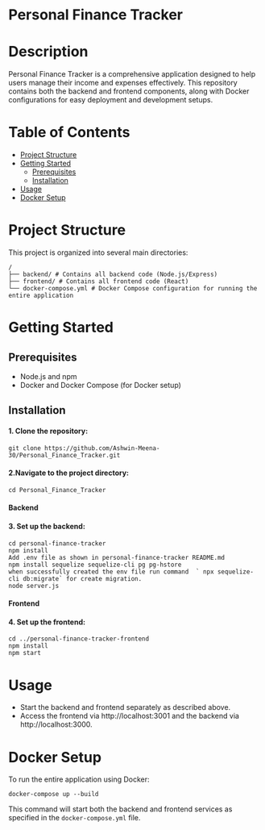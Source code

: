 # Personal Finance Tracker

# Description

Personal Finance Tracker is a comprehensive application designed to help users manage their income and expenses effectively. This repository contains both the backend and frontend components, along with Docker configurations for easy deployment and development setups.

# Table of Contents

- [Project Structure](#project-structure)
- [Getting Started](#getting-started)
  - [Prerequisites](#prerequisites)
  - [Installation](#installation)
- [Usage](#usage)
- [Docker Setup](#docker-setup)

# Project Structure

This project is organized into several main directories:

```
/
├── backend/ # Contains all backend code (Node.js/Express)
├── frontend/ # Contains all frontend code (React)
└── docker-compose.yml # Docker Compose configuration for running the entire application
```

# Getting Started

## Prerequisites

- Node.js and npm
- Docker and Docker Compose (for Docker setup)

## Installation

#### 1. Clone the repository:

```
git clone https://github.com/Ashwin-Meena-30/Personal_Finance_Tracker.git
```

#### 2.Navigate to the project directory:

```
cd Personal_Finance_Tracker
```

#### Backend

#### 3. Set up the backend:

```
cd personal-finance-tracker
npm install
Add .env file as shown in personal-finance-tracker README.md
npm install sequelize sequelize-cli pg pg-hstore
when successfully created the env file run command  ` npx sequelize-cli db:migrate` for create migration.
node server.js
```

#### Frontend

#### 4. Set up the frontend:

```
cd ../personal-finance-tracker-frontend
npm install
npm start
```

# Usage

- Start the backend and frontend separately as described above.
- Access the frontend via http://localhost:3001 and the backend via http://localhost:3000.

# Docker Setup

To run the entire application using Docker:

```
docker-compose up --build
```

This command will start both the backend and frontend services as specified in the `docker-compose.yml` file.
